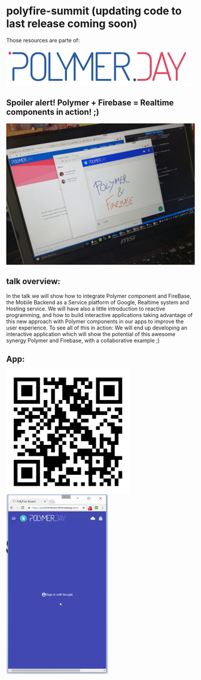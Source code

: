 # polyfire-summit (updating code to last release coming soon)

Those resources are parte of:

![polymerfire-board](https://github.com/Twiinlab/polyfire-summit/blob/master/images/polymerAzulRojo.PNG)

## Spoiler alert! Polymer + Firebase = Realtime components in action! ;) 
![polymerfire-board](https://github.com/Twiinlab/polyfire-summit/blob/master/images/photodesktop.jpg)

## talk overview:
In the talk we will show how to integrate Polymer component and FireBase, the Mobile Backend as a Service platform of Google, Realtime system and Hosting service. We will have also a little introduction to reactive programming, and how to build interactive applications taking advantage of this new approach with Polymer components in our apps to improve the user experience. To see all of this in action: We will end up developing an interactive application which will show the potential of this awesome synergy Polymer and Firebase, with a collaborative example ;)

## App:
![QR](https://github.com/Twiinlab/polyfire-summit/blob/master/images/photodesktop.png)
![polymerfire-board](https://github.com/Twiinlab/polyfire-summit/blob/master/images/ezgif.com-video-to-gif.gif)
